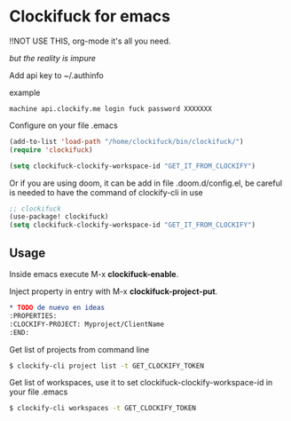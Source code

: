 # Clockifuck for emacs

!!NOT USE THIS, org-mode it's all you need.

*but the reality is impure*

Add api key to ~/.authinfo

example
~~~
machine api.clockify.me login fuck password XXXXXXX
~~~

Configure on your file .emacs

``` lisp
(add-to-list 'load-path "/home/clockifuck/bin/clockifuck/")
(require 'clockifuck)

(setq clockifuck-clockify-workspace-id "GET_IT_FROM_CLOCKIFY")
```
Or if you are using doom, it can be add in file .doom.d/config.el, be careful is needed to have the command of clockify-cli in use
``` lisp
;; clockifuck
(use-package! clockifuck)
(setq clockifuck-clockify-workspace-id "GET_IT_FROM_CLOCKIFY")
```

## Usage
Inside emacs execute M-x **clockifuck-enable**.

Inject property in entry with M-x **clockifuck-project-put**.
``` org
* TODO de nuevo en ideas
:PROPERTIES:
:CLOCKIFY-PROJECT: Myproject/ClientName
:END:
```

Get list of projects from command line

``` sh
$ clockify-cli project list -t GET_CLOCKIFY_TOKEN 
```

Get list of workspaces, use it to set clockifuck-clockify-workspace-id in your file .emacs
``` sh
$ clockify-cli workspaces -t GET_CLOCKIFY_TOKEN
```
